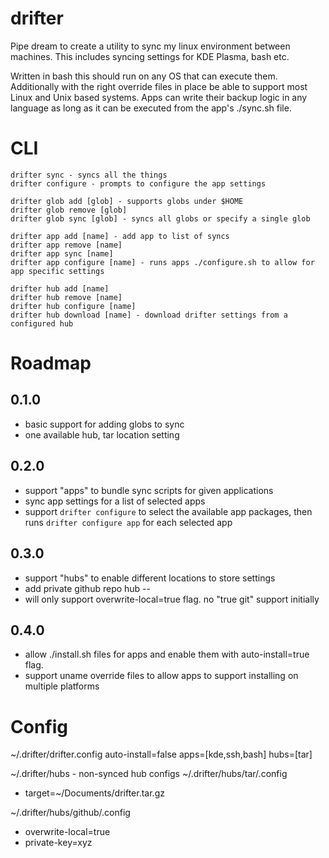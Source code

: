 # drifter
Pipe dream to create a utility to sync my linux environment between machines. This includes syncing settings for KDE Plasma, bash etc.

Written in bash this should run on any OS that can execute them. Additionally with the right override files in place be able to support most Linux and Unix based systems. Apps can write their backup logic in any language as long as it can be executed from the app's ./sync.sh file.

# CLI

```
drifter sync - syncs all the things
drifter configure - prompts to configure the app settings
```

```
drifter glob add [glob] - supports globs under $HOME
drifter glob remove [glob]
drifter glob sync [glob] - syncs all globs or specify a single glob
```

```
drifter app add [name] - add app to list of syncs
drifter app remove [name]
drifter app sync [name]
drifter app configure [name] - runs apps ./configure.sh to allow for app specific settings
```

```
drifter hub add [name]
drifter hub remove [name]
drifter hub configure [name]
drifter hub download [name] - download drifter settings from a configured hub
```


# Roadmap

## 0.1.0
* basic support for adding globs to sync
* one available hub, tar location setting

## 0.2.0
* support "apps" to bundle sync scripts for given applications
* sync app settings for a list of selected apps
* support `drifter configure` to select the available app packages, then runs `drifter configure app` for each selected app

## 0.3.0
* support "hubs" to enable different locations to store settings
* add private github repo hub -- 
* will only support overwrite-local=true flag. no "true git" support initially

## 0.4.0
* allow ./install.sh files for apps and enable them with auto-install=true flag. 
* support uname override files to allow apps to support installing on multiple platforms
  
  
# Config
~/.drifter/drifter.config
auto-install=false
apps=[kde,ssh,bash]
hubs=[tar]

~/.drifter/hubs - non-synced hub configs
~/.drifter/hubs/tar/.config 
* target=~/Documents/drifter.tar.gz

~/.drifter/hubs/github/.config
* overwrite-local=true
* private-key=xyz



